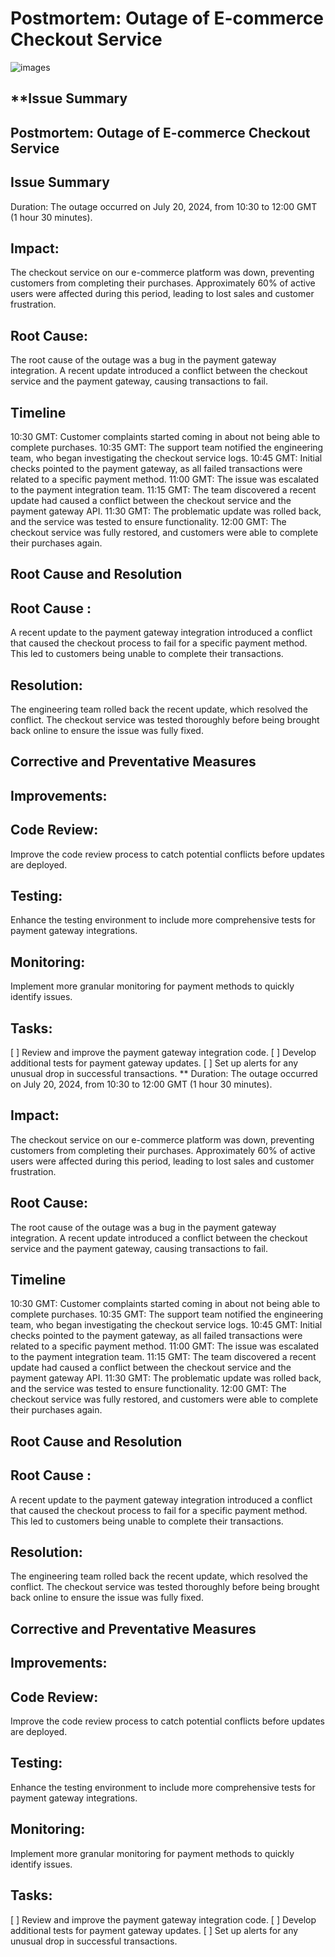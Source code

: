 # **Postmortem: Outage of E-commerce Checkout Service**
![images](https://github.com/user-attachments/assets/df97e077-24a9-4e4a-8463-c9d9b84d88f2)


## **Issue Summary
## **Postmortem: Outage of E-commerce Checkout Service**

## **Issue Summary**
Duration: The outage occurred on July 20, 2024, from 10:30 to 12:00 GMT (1 hour 30 minutes).

## **Impact**: 
The checkout service on our e-commerce platform was down, preventing customers from completing their purchases. Approximately 60% of active users were affected during this period, leading to lost sales and customer frustration.

## **Root Cause**: 
The root cause of the outage was a bug in the payment gateway integration. A recent update introduced a conflict between the checkout service and the payment gateway, causing transactions to fail.

## **Timeline**
10:30 GMT: Customer complaints started coming in about not being able to complete purchases.
10:35 GMT: The support team notified the engineering team, who began investigating the checkout service logs.
10:45 GMT: Initial checks pointed to the payment gateway, as all failed transactions were related to a specific payment method.
11:00 GMT: The issue was escalated to the payment integration team.
11:15 GMT: The team discovered a recent update had caused a conflict between the checkout service and the payment gateway API.
11:30 GMT: The problematic update was rolled back, and the service was tested to ensure functionality.
12:00 GMT: The checkout service was fully restored, and customers were able to complete their purchases again.

## **Root Cause and Resolution**
## **Root Cause** : 
A recent update to the payment gateway integration introduced a conflict that caused the checkout process to fail for a specific payment method. This led to customers being unable to complete their transactions.

## **Resolution**: 
The engineering team rolled back the recent update, which resolved the conflict. The checkout service was tested thoroughly before being brought back online to ensure the issue was fully fixed.

## **Corrective and Preventative Measures**
## **Improvements:**

## **Code Review:** 
Improve the code review process to catch potential conflicts before updates are deployed.
## **Testing:**
Enhance the testing environment to include more comprehensive tests for payment gateway integrations.
## **Monitoring:** 
Implement more granular monitoring for payment methods to quickly identify issues.

## **Tasks:**
[ ] Review and improve the payment gateway integration code.
[ ] Develop additional tests for payment gateway updates.
[ ] Set up alerts for any unusual drop in successful transactions.
**
Duration: The outage occurred on July 20, 2024, from 10:30 to 12:00 GMT (1 hour 30 minutes).

## **Impact**: 
The checkout service on our e-commerce platform was down, preventing customers from completing their purchases. Approximately 60% of active users were affected during this period, leading to lost sales and customer frustration.

## **Root Cause**: 
The root cause of the outage was a bug in the payment gateway integration. A recent update introduced a conflict between the checkout service and the payment gateway, causing transactions to fail.

## **Timeline**
10:30 GMT: Customer complaints started coming in about not being able to complete purchases.
10:35 GMT: The support team notified the engineering team, who began investigating the checkout service logs.
10:45 GMT: Initial checks pointed to the payment gateway, as all failed transactions were related to a specific payment method.
11:00 GMT: The issue was escalated to the payment integration team.
11:15 GMT: The team discovered a recent update had caused a conflict between the checkout service and the payment gateway API.
11:30 GMT: The problematic update was rolled back, and the service was tested to ensure functionality.
12:00 GMT: The checkout service was fully restored, and customers were able to complete their purchases again.

## **Root Cause and Resolution**
## **Root Cause** : 
A recent update to the payment gateway integration introduced a conflict that caused the checkout process to fail for a specific payment method. This led to customers being unable to complete their transactions.

## **Resolution**: 
The engineering team rolled back the recent update, which resolved the conflict. The checkout service was tested thoroughly before being brought back online to ensure the issue was fully fixed.

## **Corrective and Preventative Measures**
## **Improvements:**

## **Code Review:** 
Improve the code review process to catch potential conflicts before updates are deployed.
## **Testing:**
Enhance the testing environment to include more comprehensive tests for payment gateway integrations.
## **Monitoring:** 
Implement more granular monitoring for payment methods to quickly identify issues.

## **Tasks:**
[ ] Review and improve the payment gateway integration code.
[ ] Develop additional tests for payment gateway updates.
[ ] Set up alerts for any unusual drop in successful transactions.
